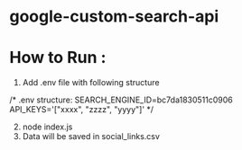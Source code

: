 # google-custom-search-api

# How to Run :
1) Add .env file with following structure

/*
.env structure:
  SEARCH_ENGINE_ID=bc7da1830511c0906
  API_KEYS='["xxxx", "zzzz", "yyyy"]'
*/

2) node index.js
3) Data will be saved in social_links.csv
